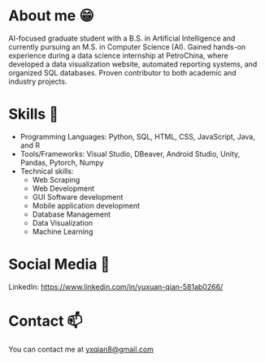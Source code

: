 # About me 😁
AI-focused graduate student with a B.S. in Artificial Intelligence and currently pursuing an M.S. in Computer Science (AI). 
Gained hands-on experience during a data science internship at PetroChina, where developed a data visualization website, 
automated reporting systems, and organized SQL databases. Proven contributor to both academic and industry projects.

# Skills 💪
- Programming Languages: Python, SQL, HTML, CSS, JavaScript, Java, and R
- Tools/Frameworks: Visual Studio, DBeaver, Android Studio, Unity, Pandas, Pytorch, Numpy
- Technical skills:
    - Web Scraping
    - Web Development
    - GUI Software development
    - Mobile application development
    - Database Management
    - Data Visualization
    - Machine Learning

# Social Media 📱
LinkedIn: https://www.linkedin.com/in/yuxuan-qian-581ab0266/

# Contact 📫
You can contact me at yxqian8@gmail.com

<!--
**Hermit888/Hermit888** is a ✨ _special_ ✨ repository because its `README.md` (this file) appears on your GitHub profile.

Here are some ideas to get you started:

- 🔭 I’m currently working on ...
- 🌱 I’m currently learning ...
- 👯 I’m looking to collaborate on ...
- 🤔 I’m looking for help with ...
- 💬 Ask me about ...
- 📫 How to reach me: ...
- 😄 Pronouns: ...
- ⚡ Fun fact: ...
-->
